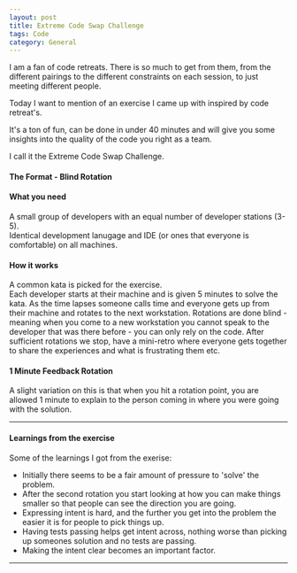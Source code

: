 ```yaml
---
layout: post
title: Extreme Code Swap Challenge
tags: Code
category: General
---
```

I am a fan of code retreats. There is so much to get from them, from the different pairings to the different constraints on each session, to just meeting different people. 

Today I want to mention of an exercise I came up with inspired by code retreat's. 

It's a ton of fun, can be done in under 40 minutes and will give you some insights into the quality of the code you right as a team.

I call it the Extreme Code Swap Challenge.

#### The Format - Blind Rotation ####

#### What you need ####

A small group of developers with an equal number of developer stations (3-5).   
Identical development lanugage and IDE (or ones that everyone is comfortable) on all machines.  

#### How it works ####

A common kata is picked for the exercise.  
Each developer starts at their machine and is given 5 minutes to solve the kata. As the time lapses someone calls time and everyone gets up from their machine and rotates to the next workstation. 
Rotations are done blind - meaning when you come to a new workstation you cannot speak to the developer that was there before - you can only rely on the code. 
After sufficient rotations we stop, have a mini-retro where everyone gets together to share the experiences and what is frustrating them etc. 

#### 1 Minute Feedback Rotation ####

A slight variation on this is that when you hit a rotation point, you are allowed 1 minute to explain to the person coming in where you were going with the solution.

-------------------------------------------------------------------------

#### Learnings from the exercise ####

Some of the learnings I got from the exerise:  
- Initially there seems to be a fair amount of pressure to 'solve' the problem.  
- After the second rotation you start looking at how you can make things smaller so that people can see the direction you are going.  
- Expressing intent is hard, and the further you get into the problem the easier it is for people to pick things up.  
- Having tests passing helps get intent across, nothing worse than picking up someones solution and no tests are passing.  
- Making the intent clear becomes an important factor.  

-------------------------------------------------------------------------
